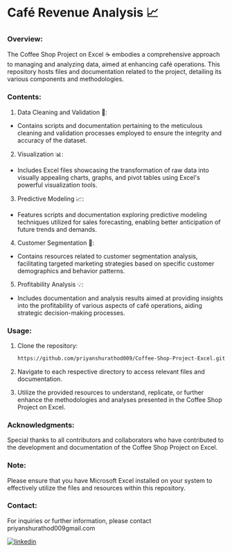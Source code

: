 # Café Revenue Analysis 📈

### Overview:

The Coffee Shop Project on Excel ☕️ embodies a comprehensive approach to managing and analyzing data, aimed at enhancing café operations. This repository hosts files and documentation related to the project, detailing its various components and methodologies.

### Contents:

1. Data Cleaning and Validation 🧹:
- Contains scripts and documentation pertaining to the meticulous cleaning and validation processes employed to ensure the integrity and accuracy of the dataset.
2. Visualization 📊:
- Includes Excel files showcasing the transformation of raw data into visually appealing charts, graphs, and pivot tables using Excel's powerful visualization tools.


3. Predictive Modeling 📈:
- Features scripts and documentation exploring predictive modeling techniques utilized for sales forecasting, enabling better anticipation of future trends and demands.
4. Customer Segmentation 🎯:
- Contains resources related to customer segmentation analysis, facilitating targeted marketing strategies based on specific customer demographics and behavior patterns.
5. Profitability Analysis 💡:
- Includes documentation and analysis results aimed at providing insights into the profitability of various aspects of café operations, aiding strategic decision-making processes.

### Usage:

1. Clone the repository:

   ```bash
   https://github.com/priyanshurathod009/Coffee-Shop-Project-Excel.git

2. Navigate to each respective directory to access relevant files and documentation.
3. Utilize the provided resources to understand, replicate, or further enhance the methodologies and analyses presented in the Coffee Shop Project on Excel.

### Acknowledgments:

Special thanks to all contributors and collaborators who have contributed to the development and documentation of the Coffee Shop Project on Excel.

### Note:

Please ensure that you have Microsoft Excel installed on your system to effectively utilize the files and resources within this repository.

### Contact:

For inquiries or further information, please contact priyanshurathod009gmail.com


[![linkedin](https://img.shields.io/badge/linkedin-0A66C2?style=for-the-badge&logo=linkedin&logoColor=white)](https://www.linkedin.com/in/priyanshu-rathod-62ba802a9)

